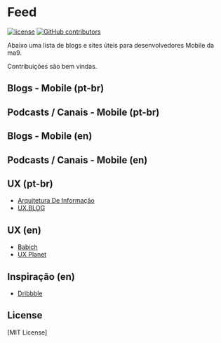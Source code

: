 # Feed

[![license](https://img.shields.io/github/license/tiagoma9/mobile-feed.svg)](./license.md)
[![GitHub contributors](https://img.shields.io/github/license/tiagoma9/mobile-feed.svg)](https://github.com/tiagoma9/mobile-feed/graphs/contributors)

Abaixo uma lista de blogs e sites úteis para desenvolvedores Mobile da ma9.

Contribuições são bem vindas.

## Blogs - Mobile (pt-br)


## Podcasts / Canais - Mobile (pt-br)


## Blogs - Mobile (en)


## Podcasts / Canais - Mobile (en)


## UX (pt-br)

- [Arquitetura De Informação](http://arquiteturadeinformacao.com/)
- [UX.BLOG](http://www.uxdesign.blog.br/)

## UX (en)

- [Babich](http://babich.biz/)
- [UX Planet](https://uxplanet.org/)

## Inspiração (en)

- [Dribbble](https://dribbble.com/)

## License

[MIT License]
